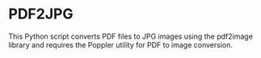 # PDF2JPG
This Python script converts PDF files to JPG images using the pdf2image library and requires the Poppler utility for PDF to image conversion.
